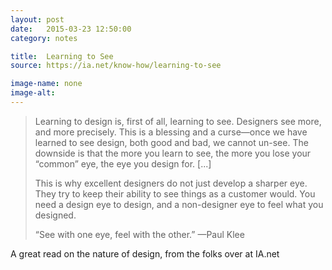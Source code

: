 ```yaml
---
layout: post
date:   2015-03-23 12:50:00
category: notes

title:  Learning to See
source: https://ia.net/know-how/learning-to-see

image-name: none
image-alt:
---
```


>Learning to design is, first of all, learning to see. Designers see more, and more precisely. This is a blessing and a curse—once we have learned to see design, both good and bad, we cannot un-see. The downside is that the more you learn to see, the more you lose your “common” eye, the eye you design for. [...]
>
>This is why excellent designers do not just develop a sharper eye. They try to keep their ability to see things as a customer would. You need a design eye to design, and a non-designer eye to feel what you designed.
>
>“See with one eye, feel with the other.” —Paul Klee

A great read on the nature of design, from the folks over at IA.net